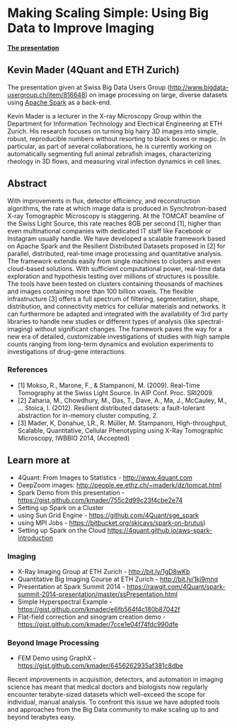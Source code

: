 # Making Scaling Simple: Using Big Data to Improve Imaging 

__[The presentation](https://rawgit.com/4Quant/sbdug-meeting-2015/master/microscopy-big-data.html)__
## Kevin Mader (4Quant and ETH Zurich)
The presentation given at Swiss Big Data Users Group (http://www.bigdata-usergroup.ch/item/816648) on image processing on large, diverse datasets using [Apache Spark](http://spark.apache.org) as a back-end.

Kevin Mader is a lecturer in the X-ray Microscopy Group within the Department for Information Technology and Electrical Engineering at ETH Zurich. His research focuses on turning big hairy 3D images into simple, robust, reproducible numbers without resorting to black boxes or magic. In particular, as part of several collaborations, he is currently working on automatically segmenting full animal zebrafish images, characterizing rheology in 3D flows, and measuring viral infection dynamics in cell lines.

## Abstract
With improvements in flux, detector efficiency, and reconstruction algorithms, the rate at which image data is produced in Synchrotron-based X-ray Tomographic Microscopy is staggering. At the TOMCAT beamline of the Swiss Light Source, this rate reaches 8GB per second [1], higher than even multinational companies with dedicated IT staff like Facebook or Instagram usually handle. We have developed a scalable framework based on Apache Spark and the Resilient Distributed Datasets proposed in [2] for parallel, distributed, real-time image processing and quantitative analysis. The framework extends easily from single machines to clusters and even cloud-based solutions. With sufficient computational power, real-time data exploration and hypothesis testing over millions of structures is possible. The tools have been tested on clusters containing thousands of machines and images containing more than 100 billion voxels. The flexible infrastructure [3] offers a full spectrum of filtering, segmentation, shape, distribution, and connectivity metrics for cellular materials and networks. It can furthermore be adapted and integrated with the availability of 3rd party libraries to handle new studies or different types of analysis (like spectral-imaging) without significant changes. The framework paves the way for a new era of detailed, customizable investigations of studies with high sample counts ranging from long-term dynamics and evolution experiments to investigations of drug-gene interactions.

### References

- [1] Mokso, R., Marone, F., & Stampanoni, M. (2009). Real-Time Tomography at the Swiss Light Source. In AIP Conf. Proc. SRI2009.
- [2] Zaharia, M., Chowdhury, M., Das, T., Dave, A., Ma, J., McCauley, M., … Stoica, I. (2012). Resilient distributed datasets: a fault-tolerant abstraction for in-memory cluster computing, 2.
- [3] Mader, K, Donahue, LR., R. Müller, M. Stampanoni, High-throughput, Scalable, Quantitative, Cellular Phenotyping using X-Ray Tomographic Microscopy, IWBBIO 2014, (Accepted)

## Learn more at 
- 4Quant: From Images to Statistics - http://www.4quant.com
 - DeepZoom images: http://people.ee.ethz.ch/~maderk/dz/tomcat.html
- Spark Demo from this presentation - https://gist.github.com/kmader/755c2d99c23f4cbe2e74
- Setting up Spark on a Cluster
 - using Sun Grid Engine - https://github.com/4Quant/sge_spark
 - using MPI Jobs - https://bitbucket.org/skicavs/spark-on-brutus)
- Setting up Spark on the Cloud https://4quant.github.io/aws-spark-introduction

### Imaging
- X-Ray Imaging Group at ETH Zurich - http://bit.ly/1gD8wKb
- Quantitative Big Imaging Course at ETH Zurich - http://bit.ly/1kj9mnq
- Presentation at Spark Summit 2014 - https://rawgit.com/4Quant/spark-summit-2014-presentation/master/ssPresentation.html
- Simple Hyperspectral Example - https://gist.github.com/kmader/e6fb564f4c180b87042f
- Flat-field correction and sinogram creation demo - https://gist.github.com/kmader/7cce1e04f74fdc990dfe

### Beyond Image Processing
- FEM Demo using GraphX - https://gist.github.com/kmader/6456262935af381c8dbe



Recent improvements in acquisition, detectors, and automation in imaging science has meant that medical doctors and biologists now regularly encounter terabyte-sized datasets which well-exceed the scope for individual, manual analysis. To confront this issue we have adopted tools and approaches from the Big Data community to make scaling up to and beyond terabytes easy.